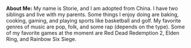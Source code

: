 **About Me:** My name is Storie, and I am adopted from China. I have two siblings and live with my parents. Some things I enjoy doing are baking, cooking, gaming, and playing sports like basketball and golf. My favorite genres of music are pop, folk, and some rap (depends on the type). Some of my favorite games at the moment are Red Dead Redemption 2, Elden Ring, and Rainbow Six Siege.
